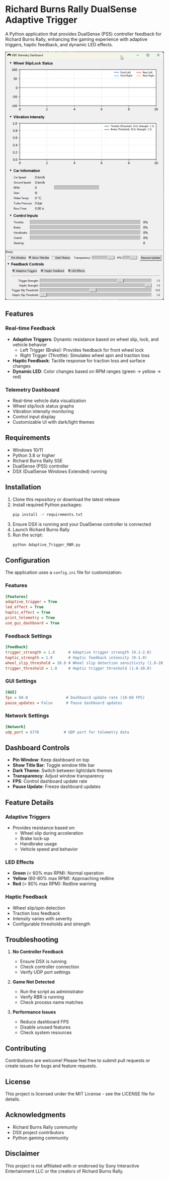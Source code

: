 # Richard Burns Rally DualSense Adaptive Trigger

A Python application that provides DualSense (PS5) controller feedback for Richard Burns Rally, enhancing the gaming experience with adaptive triggers, haptic feedback, and dynamic LED effects.

![RBR DualSense Telemetry Dashboard](dashboard_preview.png)

## Features

### Real-time Feedback
- **Adaptive Triggers**: Dynamic resistance based on wheel slip, lock, and vehicle behavior
  - Left Trigger (Brake): Provides feedback for front wheel lock
  - Right Trigger (Throttle): Simulates wheel spin and traction loss
- **Haptic Feedback**: Tactile response for traction loss and surface changes
- **Dynamic LED**: Color changes based on RPM ranges (green → yellow → red)

### Telemetry Dashboard
- Real-time vehicle data visualization
- Wheel slip/lock status graphs
- Vibration intensity monitoring
- Control input display
- Customizable UI with dark/light themes

## Requirements

- Windows 10/11
- Python 3.8 or higher
- Richard Burns Rally SSE
- DualSense (PS5) controller
- DSX (DualSense Windows Extended) running

## Installation

1. Clone this repository or download the latest release
2. Install required Python packages:
   ```bash
   pip install -r requirements.txt
   ```
3. Ensure DSX is running and your DualSense controller is connected
4. Launch Richard Burns Rally
5. Run the script:
   ```bash
   python Adaptive_Trigger_RBR.py
   ```

## Configuration

The application uses a `config.ini` file for customization:

### Features
```ini
[Features]
adaptive_trigger = True
led_effect = True
haptic_effect = True
print_telemetry = True
use_gui_dashboard = True
```

### Feedback Settings
```ini
[Feedback]
trigger_strength = 1.0      # Adaptive trigger strength (0.1-2.0)
haptic_strength = 1.0       # Haptic feedback intensity (0-1.0)
wheel_slip_threshold = 10.0 # Wheel slip detection sensitivity (1.0-20.0)
trigger_threshold = 1.0     # Haptic trigger threshold (1.0-20.0)
```

### GUI Settings
```ini
[GUI]
fps = 60.0                 # Dashboard update rate (10-60 FPS)
pause_updates = False      # Pause dashboard updates
```

### Network Settings
```ini
[Network]
udp_port = 6776           # UDP port for telemetry data
```

## Dashboard Controls

- **Pin Window**: Keep dashboard on top
- **Show Title Bar**: Toggle window title bar
- **Dark Theme**: Switch between light/dark themes
- **Transparency**: Adjust window transparency
- **FPS**: Control dashboard update rate
- **Pause Update**: Freeze dashboard updates

## Feature Details

### Adaptive Triggers
- Provides resistance based on:
  - Wheel slip during acceleration
  - Brake lock-up
  - Handbrake usage
  - Vehicle speed and behavior

### LED Effects
- **Green** (< 60% max RPM): Normal operation
- **Yellow** (60-80% max RPM): Approaching redline
- **Red** (> 80% max RPM): Redline warning

### Haptic Feedback
- Wheel slip/spin detection
- Traction loss feedback
- Intensity varies with severity
- Configurable thresholds and strength

## Troubleshooting

1. **No Controller Feedback**
   - Ensure DSX is running
   - Check controller connection
   - Verify UDP port settings

2. **Game Not Detected**
   - Run the script as administrator
   - Verify RBR is running
   - Check process name matches

3. **Performance Issues**
   - Reduce dashboard FPS
   - Disable unused features
   - Check system resources

## Contributing

Contributions are welcome! Please feel free to submit pull requests or create issues for bugs and feature requests.

## License

This project is licensed under the MIT License - see the LICENSE file for details.

## Acknowledgments

- Richard Burns Rally community
- DSX project contributors
- Python gaming community

## Disclaimer

This project is not affiliated with or endorsed by Sony Interactive Entertainment LLC or the creators of Richard Burns Rally. 